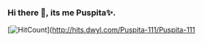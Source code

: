 ### Hi there 👋, its me Puspita✨.
[![HitCount](http://hits.dwyl.com/Puspita-111/Puspita-111.svg)](http://hits.dwyl.com/Puspita-111/Puspita-111
<!--
**Puspita-111/Puspita-111** is a ✨ _special_ ✨ repository because its `README.md` (this file) appears on your GitHub profile.

Here are some ideas to get you started:

- 🔭 I’m currently pursuing my Bachelors from Kalinga Institute of Technology, Bhubaneshwar in Electronics and Telecommunication.
- 🌱 I’m currently learning **Machine Learning**, **Deep Learning**, **Data Science** and **Data Analysis** technologies.
- 🤝 I’m looking to collaborate on **Machine learning** and **Data Science** projects.
- 👁️ Actively looking for opportunities in **Machine Learning**, **Deep Learning** and **Data Science** domains.
- 🌋 Always looking for challenging work opportunities ahead.
- 📚 Learning everyday, currently improving my **DBMS** skills.
- ✨ I try to go beyond and push the bounds.
- 🎯 Goals to be achieved - 
     i. Improve Data Storytelling abilities.
     ii. Contribute to **Open Source** community.
     iii. Create an automated technology of my own.

Reach me out on other places:
⦿ 👉 LinkedIn: https://www.linkedin.com/in/puspita-saha-2a60671a7/
⦿ 👉 Kaggle:  https://www.kaggle.com/puspitasaha
⦿ 👉 Email: puspita.saha2014@gmail.com

I strongly believe, we the people of tech industry need to always learn and innovate. We need to update ourselve with the changing technologies, because the only thing that is constant is change. 

***Happy Coding!!***


-->
